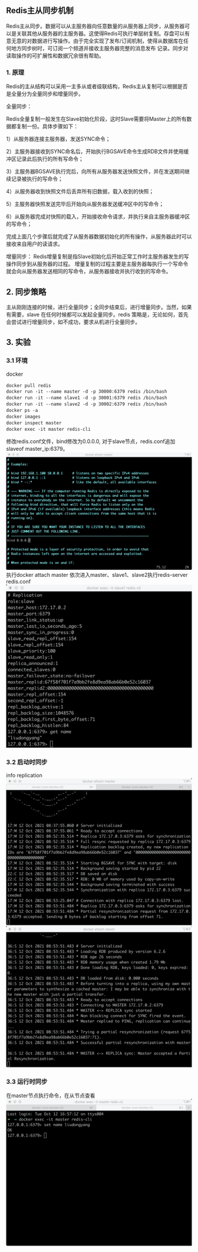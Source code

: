 ## Redis主从同步机制

Redis主从同步。数据可以从主服务器向任意数量的从服务器上同步，从服务器可以是关联其他从服务器的主服务器。这使得Redis可执行单层树复制。存盘可以有意无意的对数据进行写操作。由于完全实现了发布/订阅机制，使得从数据库在任何地方同步树时，可订阅一个频道并接收主服务器完整的消息发布 记录。同步对读取操作的可扩展性和数据冗余很有帮助。

### 1. 原理
Redis的主从结构可以采用一主多从或者级联结构，Redis主从复制可以根据是否是全量分为全量同步和增量同步。

全量同步：

Redis全量复制一般发生在Slave初始化阶段，这时Slave需要将Master上的所有数据都复制一份。具体步骤如下：

1）从服务器连接主服务器，发送SYNC命令；

2）主服务器接收到SYNC命名后，开始执行BGSAVE命令生成RDB文件并使用缓冲区记录此后执行的所有写命令；

3）主服务器BGSAVE执行完后，向所有从服务器发送快照文件，并在发送期间继续记录被执行的写命令；

4）从服务器收到快照文件后丢弃所有旧数据，载入收到的快照；

5）主服务器快照发送完毕后开始向从服务器发送缓冲区中的写命令；

6）从服务器完成对快照的载入，开始接收命令请求，并执行来自主服务器缓冲区的写命令；

完成上面几个步骤后就完成了从服务器数据初始化的所有操作，从服务器此时可以接收来自用户的读请求。

增量同步：
Redis增量复制是指Slave初始化后开始正常工作时主服务器发生的写操作同步到从服务器的过程。
增量复制的过程主要是主服务器每执行一个写命令就会向从服务器发送相同的写命令，从服务器接收并执行收到的写命令。

## 2. 同步策略
主从刚刚连接的时候，进行全量同步；全同步结束后，进行增量同步。当然，如果有需要，slave 在任何时候都可以发起全量同步。redis 策略是，无论如何，首先会尝试进行增量同步，如不成功，要求从机进行全量同步。

## 3. 实验

### 3.1 环境
docker
```dockerfile
docker pull redis
docker run -it --name master -d -p 30000:6379 redis /bin/bash
docker run -it --name slave1 -d -p 30001:6379 redis /bin/bash
docker run -it --name slave2 -d -p 30002:6379 redis /bin/bash
docker ps -a 
docker images
docker inspect master
docker exec -it master redis-cli
```
修改redis.conf文件，bind修改为0.0.0.0, 对于slave节点，redis.conf追加slaveof master_ip:6379。
![1](sync/1.png)
执行docker attach master 依次进入master、slave1、slave2执行redis-server redis.conf
![节点信息](sync/5.png)
### 3.2 启动时同步
info replication
![master](sync/3.png)
![slave1](sync/2.png)

### 3.3 运行时同步
在master节点执行命令，在从节点查看
![2](sync/4.png)